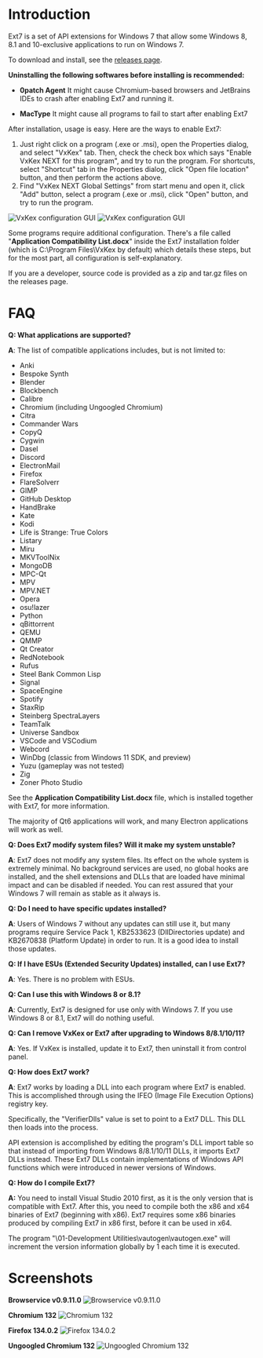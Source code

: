 Introduction
============

Ext7 is a set of API extensions for Windows 7 that allow some Windows 8, 8.1 and 10-exclusive applications to run on Windows 7.

To download and install, see the [releases page](https://github.com/tester9071348/Ext7/releases).

**Uninstalling the following softwares before installing is recommended:**

- **0patch Agent**
It might cause Chromium-based browsers and JetBrains IDEs to crash after enabling Ext7 and running it.

- **MacType**
It might cause all programs to fail to start after enabling Ext7

After installation, usage is easy. Here are the ways to enable Ext7:
1. Just right click on a program (.exe or .msi), open the Properties dialog, and select "VxKex" tab. Then, check the check box which says "Enable VxKex NEXT for this program", and try to run the program. For shortcuts, select "Shortcut" tab in the Properties dialog, click "Open file location" button, and then perform the actions above.
2. Find "VxKex NEXT Global Settings" from start menu and open it, click "Add" button, select a program (.exe or .msi), click "Open" button, and try to run the program.

![VxKex configuration GUI](/example-screenshot-1.png)
![VxKex configuration GUI](/example-screenshot-2.png)

Some programs require additional configuration. There's a file called "**Application Compatibility List.docx**" inside the Ext7 installation folder (which is C:\Program Files\VxKex by default) which details these steps, but for the most part, all configuration is self-explanatory.

If you are a developer, source code is provided as a zip and tar.gz files on the releases page.

FAQ
===

**Q: What applications are supported?**

**A**: The list of compatible applications includes, but is not limited to:

- Anki
- Bespoke Synth
- Blender
- Blockbench
- Calibre
- Chromium (including Ungoogled Chromium)
- Citra
- Commander Wars
- CopyQ
- Cygwin
- Dasel
- Discord
- ElectronMail
- Firefox
- FlareSolverr
- GIMP
- GitHub Desktop
- HandBrake
- Kate
- Kodi
- Life is Strange: True Colors
- Listary
- Miru
- MKVToolNix
- MongoDB
- MPC-Qt
- MPV
- MPV.NET
- Opera
- osu!lazer
- Python
- qBittorrent
- QEMU
- QMMP
- Qt Creator
- RedNotebook
- Rufus
- Steel Bank Common Lisp
- Signal
- SpaceEngine
- Spotify
- StaxRip
- Steinberg SpectraLayers
- TeamTalk
- Universe Sandbox
- VSCode and VSCodium
- Webcord
- WinDbg (classic from Windows 11 SDK, and preview)
- Yuzu (gameplay was not tested)
- Zig
- Zoner Photo Studio

See the **Application Compatibility List.docx** file, which is installed together with Ext7, for more information.

The majority of Qt6 applications will work, and many Electron applications will work as well.

**Q: Does Ext7 modify system files? Will it make my system unstable?**

**A**: Ext7 does not modify any system files. Its effect on the whole system is extremely minimal. No background services are used, no global hooks are installed, and the shell extensions and DLLs that are loaded have minimal impact and can be disabled if needed. You can rest assured that your Windows 7 will remain as stable as it always is.

**Q: Do I need to have specific updates installed?**

**A**: Users of Windows 7 without any updates can still use it, but many programs require Service Pack 1, KB2533623 (DllDirectories update) and KB2670838 (Platform Update) in order to run. It is a good idea to install those updates.

**Q: If I have ESUs (Extended Security Updates) installed, can I use Ext7?**

**A**: Yes. There is no problem with ESUs.

**Q: Can I use this with Windows 8 or 8.1?**

**A**: Currently, Ext7 is designed for use only with Windows 7. If you use Windows 8 or 8.1, Ext7 will do nothing useful.

**Q: Can I remove VxKex or Ext7 after upgrading to Windows 8/8.1/10/11?**

**A**: Yes. If VxKex is installed, update it to Ext7, then uninstall it from control panel.

**Q: How does Ext7 work?**

**A**: Ext7 works by loading a DLL into each program where Ext7 is enabled. This is accomplished through using the IFEO (Image File Execution Options) registry key.

Specifically, the "VerifierDlls" value is set to point to a Ext7 DLL. This DLL then loads into the process.

API extension is accomplished by editing the program's DLL import table so that instead of importing from Windows 8/8.1/10/11 DLLs, it imports Ext7 DLLs instead. These Ext7 DLLs contain implementations of Windows API functions which were introduced in newer versions of Windows.

**Q: How do I compile Ext7?**

**A:** You need to install Visual Studio 2010 first, as it is the only version that is
compatible with Ext7. After this, you need to compile both the x86 and x64
binaries of Ext7 (beginning with x86). Ext7 requires some x86 binaries
produced by compiling Ext7 in x86 first, before it can be used in x64.

The program "\01-Development Utilities\vautogen\vautogen.exe" will increment the version
information globally by 1 each time it is executed.

Screenshots
============
**Browservice v0.9.11.0**
![Browservice v0.9.11.0](/bs.png)

**Chromium 132**
![Chromium 132](/ch.png)

**Firefox 134.0.2**
![Firefox 134.0.2](/ff.png)

**Ungoogled Chromium 132**
![Ungoogled Chromium 132](/uc.png)
